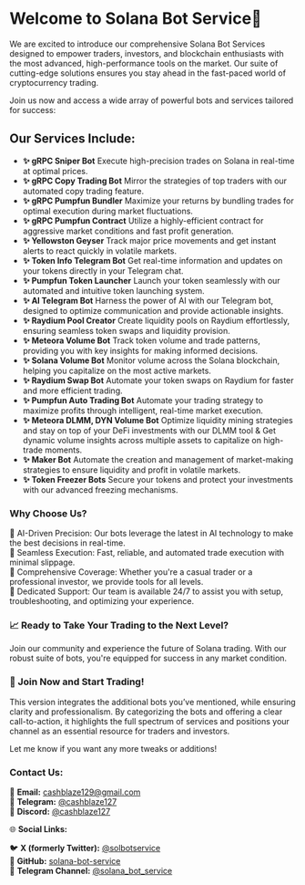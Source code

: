 # Welcome to Solana Bot Service🚀

We are excited to introduce our comprehensive Solana Bot Services designed to empower traders, investors, and blockchain enthusiasts with the most advanced, high-performance tools on the market. Our suite of cutting-edge solutions ensures you stay ahead in the fast-paced world of cryptocurrency trading. 

Join us now and access a wide array of powerful bots and services tailored for success:


## Our Services Include:
- **✨ gRPC Sniper Bot** Execute high-precision trades on Solana in real-time at optimal prices.
- **✨ gRPC Copy Trading Bot**  Mirror the strategies of top traders with our automated copy trading feature.
- **✨ gRPC Pumpfun Bundler**  Maximize your returns by bundling trades for optimal execution during market fluctuations.
- **✨ gRPC Pumpfun Contract** Utilize a highly-efficient contract for aggressive market conditions and fast profit generation.
- **✨ Yellowston Geyser**  Track major price movements and get instant alerts to react quickly in volatile markets.
- **✨ Token Info Telegram Bot**  Get real-time information and updates on your tokens directly in your Telegram chat.
- **✨ Pumpfun Token Launcher**  Launch your token seamlessly with our automated and intuitive token launching system.
- **✨ AI Telegram Bot**  Harness the power of AI with our Telegram bot, designed to optimize communication and provide actionable insights.
- **✨ Raydium Pool Creator**  Create liquidity pools on Raydium effortlessly, ensuring seamless token swaps and liquidity provision.
- **✨ Meteora Volume Bot**  Track token volume and trade patterns, providing you with key insights for making informed decisions.
- **✨ Solana Volume Bot**  Monitor volume across the Solana blockchain, helping you capitalize on the most active markets.
- **✨ Raydium Swap Bot**  Automate your token swaps on Raydium for faster and more efficient trading.
- **✨ Pumpfun Auto Trading Bot**  Automate your trading strategy to maximize profits through intelligent, real-time market execution.
- **✨ Meteora DLMM, DYN Volume Bot**  Optimize liquidity mining strategies and stay on top of your DeFi investments with our DLMM tool & Get dynamic volume insights across multiple assets to capitalize on high-trade moments.
- **✨ Maker Bot**  Automate the creation and management of market-making strategies to ensure liquidity and profit in volatile markets.
- **✨ Token Freezer Bots**  Secure your tokens and protect your investments with our advanced freezing mechanisms.

### Why Choose Us?

🔹 AI-Driven Precision: Our bots leverage the latest in AI technology to make the best decisions in real-time.  
🔹 Seamless Execution: Fast, reliable, and automated trade execution with minimal slippage.  
🔹 Comprehensive Coverage: Whether you're a casual trader or a professional investor, we provide tools for all levels.  
🔹 Dedicated Support: Our team is available 24/7 to assist you with setup, troubleshooting, and optimizing your experience.  


### 📈 Ready to Take Your Trading to the Next Level?  
Join our community and experience the future of Solana trading. With our robust suite of bots, you're equipped for success in any market condition.

### 🔗 Join Now and Start Trading!

This version integrates the additional bots you’ve mentioned, while ensuring clarity and professionalism. By categorizing the bots and offering a clear call-to-action, it highlights the full spectrum of services and positions your channel as an essential resource for traders and investors.

Let me know if you want any more tweaks or additions!

### **Contact Us:**

📧 **Email:** [cashblaze129@gmail.com](mailto:cashblaze129@gmail.com)  
📱 **Telegram:** [@cashblaze127](https://t.me/cashblaze127)  
💬 **Discord:** [@cashblaze127](https://discord.com/users/cashblaze127)  

🌐 **Social Links:**  

🐦 **X (formerly Twitter):** [@solbotservice](https://x.com/solbotservice)  
🐙 **GitHub:** [solana-bot-service](https://github.com/solana-bot-service)  
📱 **Telegram Channel:** [@solana_bot_service](https://t.me/solana_bot_service)

